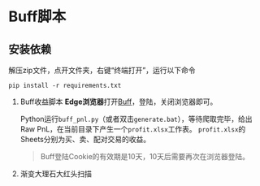 # Buff脚本


## 安装依赖
解压zip文件，点开文件夹，右键“终端打开”，运行以下命令
```
pip install -r requirements.txt
```


1. Buff收益脚本
    **Edge浏览器**打开[Buff](https://buff.163.com/)，登陆，关闭浏览器即可。

    Python运行`buff_pnl.py`（或者双击`generate.bat`），等待爬取完毕，给出Raw PnL，在当前目录下产生一个`profit.xlsx`工作表。
    `profit.xlsx`的Sheets分别为买、卖、配对交易的收益。

    > Buff登陆Cookie的有效期是10天，10天后需要再次在浏览器登陆。

2. 渐变大理石大红头扫描